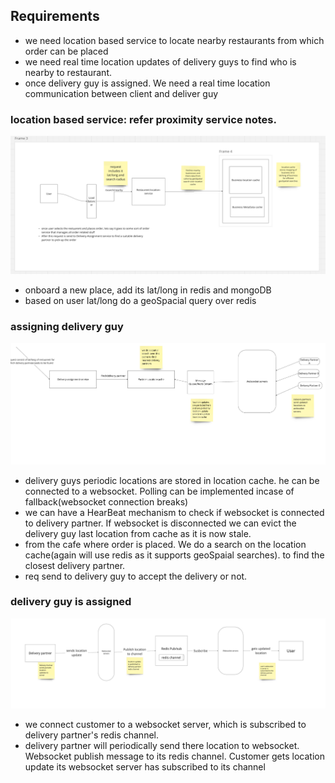 ## Requirements
- we need location based service to locate nearby restaurants from which order can be placed
- we need real time location updates of delivery guys to find who is nearby to restaurant.
- once delivery guy is assigned. We need a real time location communication between client and deliver guy


### location based service: refer proximity service notes.
![img_1.png](../Design%20Doordash%20(Zomato,%20Swiggy)/img_1.png)
- onboard a new place, add its lat/long in redis and mongoDB
- based on user lat/long do a geoSpacial query over redis

### assigning delivery guy
![HLD - Frame 5.jpg](HLD%20-%20Frame%205.jpg)
- delivery guys periodic locations are stored in location cache. he can be connected to a websocket. Polling can be implemented incase of fallback(websocket connection breaks)
- we can have a HearBeat mechanism to check if websocket is connected to delivery partner. If websocket is disconnected we can evict the delivery guy last location from cache as it is now stale.
- from the cafe where order is placed. We do a search on the location cache(again will use redis as it supports geoSpaial searches). to find the closest delivery partner.
- req send to delivery guy to accept the delivery or not.

### delivery guy is assigned
![img](img.jpg)
- we connect customer to a websocket server, which is subscribed to delivery partner's redis channel. 
- delivery partner will periodically send there location to websocket. Websocket publish message to its redis channel. Customer gets location update its websocket server has subscribed to its channel


